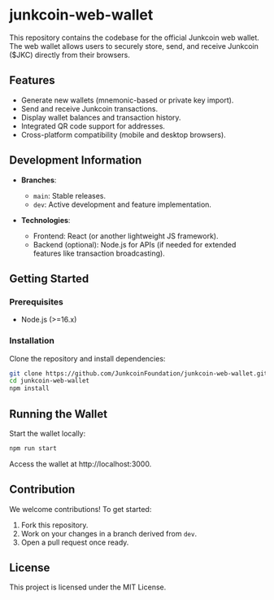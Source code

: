 # junkcoin-web-wallet
This repository contains the codebase for the official Junkcoin web wallet. The web wallet allows users to securely store, send, and receive Junkcoin ($JKC) directly from their browsers.

## Features
- Generate new wallets (mnemonic-based or private key import).
- Send and receive Junkcoin transactions.
- Display wallet balances and transaction history.
- Integrated QR code support for addresses.
- Cross-platform compatibility (mobile and desktop browsers).

## Development Information
- **Branches**:
  - `main`: Stable releases.
  - `dev`: Active development and feature implementation.

- **Technologies**:
  - Frontend: React (or another lightweight JS framework).
  - Backend (optional): Node.js for APIs (if needed for extended features like transaction broadcasting).

## Getting Started

### Prerequisites
- Node.js (>=16.x)

### Installation
Clone the repository and install dependencies:
```bash
git clone https://github.com/JunkcoinFoundation/junkcoin-web-wallet.git
cd junkcoin-web-wallet
npm install
```
## Running the Wallet
Start the wallet locally:
```bash
npm run start
```
Access the wallet at http://localhost:3000.

## Contribution
We welcome contributions! To get started:
1. Fork this repository.
2. Work on your changes in a branch derived from `dev`.
3. Open a pull request once ready.

## License
This project is licensed under the MIT License.
